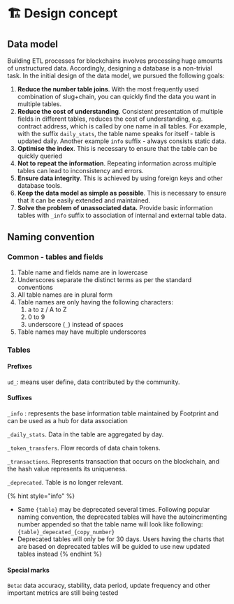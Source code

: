 # 🏗 Design concept

## **Data model**

Building ETL processes for blockchains involves processing huge amounts of unstructured data. Accordingly, designing a database is a non-trivial task. In the initial design of the data model, we pursued the following goals:

1. **Reduce the number table joins**. With the most frequently used combination of slug+chain, you can quickly find the data you want in multiple tables.
2. **Reduce the cost of understanding**. Consistent presentation of multiple fields in different tables, reduces the cost of understanding, e.g. contract address, which is called by one name in all tables. For example, with the suffix `daily_stats`,  the table  name speaks for itself - table is updated daily. Another example `info` suffix - always consists static data.
3. **Optimise the index**. This is necessary to ensure that the table can be quickly queried
4. **Not to repeat the information**. Repeating information across multiple tables can lead to inconsistency and errors.
5. **Ensure data integrity**. This is achieved by using foreign keys and other database tools.
6. **Keep the data model as simple as possible**. This is necessary to ensure that it can be easily extended and maintained.
7. **Solve the problem of unassociated data.** Provide basic information tables with `_info` suffix to association of internal and external table data.

## **Naming convention**

### **Common - tables and fields**

1. Table name and fields name are in lowercase
2. Underscores separate the distinct terms as per the standard conventions
3. All table names are in plural form&#x20;
4. Table names are only having the following characters:&#x20;
   1. a to z / A to Z
   2. 0 to 9
   3. underscore (`_`) instead of spaces&#x20;
5. Table names may have multiple underscores

### **Tables**

#### **Prefixes**

`ud_`: means user define, data contributed by the community.

#### Suffixes

`_info` : represents the base information table maintained by Footprint and can be used as a hub for data association

`_daily_stats`. Data in the table are aggregated by day.

`_token_transfers`. Flow records of data chain tokens.

`_transactions`. Represents transaction that occurs on the blockchain, and the hash value represents its uniqueness.

`_deprecated`. Table is no longer relevant.

{% hint style="info" %}
* Same `{table}` may be deprecated several times. Following popular naming convention, the deprecated tables will have the autoincrimenting number appended so that the table name will look like following: `{table}_depecated_{copy_number}`
* Deprecated tables will only be for 30 days. Users having the charts that are based on deprecated tables will be guided to use new updated tables instead
{% endhint %}

#### Special marks

`Beta`**:** data accuracy, stability, data period, update frequency and other important metrics are still being tested
